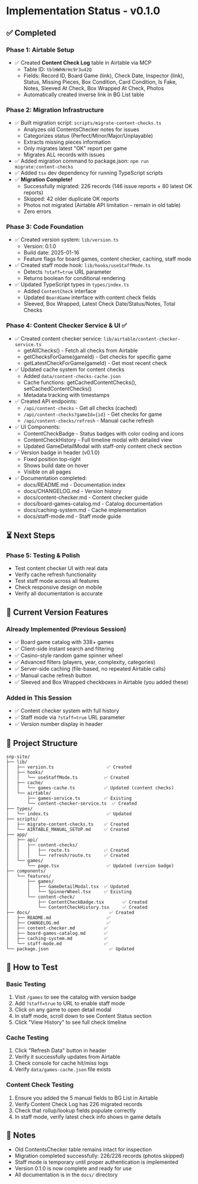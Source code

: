 # Implementation Status - v0.1.0

## ✅ Completed

### Phase 1: Airtable Setup
- ✅ Created **Content Check Log** table in Airtable via MCP
  - Table ID: `tblHWhNrHc9r3u42Q`
  - Fields: Record ID, Board Game (link), Check Date, Inspector (link), Status, Missing Pieces, Box Condition, Card Condition, Is Fake, Notes, Sleeved At Check, Box Wrapped At Check, Photos
  - Automatically created inverse link in BG List table

### Phase 2: Migration Infrastructure
- ✅ Built migration script: `scripts/migrate-content-checks.ts`
  - Analyzes old ContentsChecker notes for issues
  - Categorizes status (Perfect/Minor/Major/Unplayable)
  - Extracts missing pieces information
  - Only migrates latest "OK" report per game
  - Migrates ALL records with issues
- ✅ Added migration command to package.json: `npm run migrate:content-checks`
- ✅ Added `tsx` dev dependency for running TypeScript scripts
- ✅ **Migration Complete!**
  - Successfully migrated: 226 records (146 issue reports + 80 latest OK reports)
  - Skipped: 42 older duplicate OK reports
  - Photos not migrated (Airtable API limitation - remain in old table)
  - Zero errors

### Phase 3: Code Foundation
- ✅ Created version system: `lib/version.ts`
  - Version: 0.1.0
  - Build date: 2025-01-16
  - Feature flags for board games, content checker, caching, staff mode
- ✅ Created staff mode hook: `lib/hooks/useStaffMode.ts`
  - Detects `?staff=true` URL parameter
  - Returns boolean for conditional rendering
- ✅ Updated TypeScript types in `types/index.ts`
  - Added `ContentCheck` interface
  - Updated `BoardGame` interface with content check fields
  - Sleeved, Box Wrapped, Latest Check Date/Status/Notes, Total Checks

### Phase 4: Content Checker Service & UI ✅
- ✅ Created content checker service: `lib/airtable/content-checker-service.ts`
  - getAllChecks() - Fetch all checks from Airtable
  - getChecksForGame(gameId) - Get checks for specific game
  - getLatestCheckForGame(gameId) - Get most recent check
- ✅ Updated cache system for content checks
  - Added `data/content-checks-cache.json`
  - Cache functions: getCachedContentChecks(), setCachedContentChecks()
  - Metadata tracking with timestamps
- ✅ Created API endpoints:
  - `/api/content-checks` - Get all checks (cached)
  - `/api/content-checks?gameId={id}` - Get checks for game
  - `/api/content-checks/refresh` - Manual cache refresh
- ✅ UI Components:
  - ContentCheckBadge - Status badges with color coding and icons
  - ContentCheckHistory - Full timeline modal with detailed view
  - Updated GameDetailModal with staff-only content check section
- ✅ Version badge in header (v0.1.0)
  - Fixed position top-right
  - Shows build date on hover
  - Visible on all pages
- ✅ Documentation completed:
  - docs/README.md - Documentation index
  - docs/CHANGELOG.md - Version history
  - docs/content-checker.md - Content checker guide
  - docs/board-games-catalog.md - Catalog documentation
  - docs/caching-system.md - Cache implementation
  - docs/staff-mode.md - Staff mode guide

## ⏳ Next Steps

### Phase 5: Testing & Polish
- Test content checker UI with real data
- Verify cache refresh functionality
- Test staff mode across all features
- Check responsive design on mobile
- Verify all documentation is accurate

## 🎯 Current Version Features

### Already Implemented (Previous Session)
- ✅ Board game catalog with 338+ games
- ✅ Client-side instant search and filtering
- ✅ Casino-style random game spinner wheel
- ✅ Advanced filters (players, year, complexity, categories)
- ✅ Server-side caching (file-based, no repeated Airtable calls)
- ✅ Manual cache refresh button
- ✅ Sleeved and Box Wrapped checkboxes in Airtable (you added these)

### Added in This Session
- ✅ Content checker system with full history
- ✅ Staff mode via `?staff=true` URL parameter
- ✅ Version number display in header

## 📂 Project Structure

```
snp-site/
├── lib/
│   ├── version.ts                    ✅ Created
│   ├── hooks/
│   │   └── useStaffMode.ts          ✅ Created
│   ├── cache/
│   │   └── games-cache.ts           ✅ Updated (content checks)
│   └── airtable/
│       ├── games-service.ts         ✅ Existing
│       └── content-checker-service.ts  ✅ Created
├── types/
│   └── index.ts                      ✅ Updated
├── scripts/
│   ├── migrate-content-checks.ts    ✅ Created
│   └── AIRTABLE_MANUAL_SETUP.md     ✅ Created
├── app/
│   ├── api/
│   │   ├── content-checks/
│   │   │   ├── route.ts             ✅ Created
│   │   │   └── refresh/route.ts     ✅ Created
│   └── games/
│       └── page.tsx                  ✅ Updated (version badge)
├── components/
│   └── features/
│       ├── games/
│       │   ├── GameDetailModal.tsx  ✅ Updated
│       │   └── SpinnerWheel.tsx     ✅ Existing
│       └── content-check/
│           ├── ContentCheckBadge.tsx       ✅ Created
│           └── ContentCheckHistory.tsx     ✅ Created
├── docs/                              ✅ Created
│   ├── README.md                     ✅
│   ├── CHANGELOG.md                  ✅
│   ├── content-checker.md           ✅
│   ├── board-games-catalog.md       ✅
│   ├── caching-system.md            ✅
│   └── staff-mode.md                ✅
└── package.json                       ✅ Updated
```

## 🚀 How to Test

### Basic Testing
1. Visit `/games` to see the catalog with version badge
2. Add `?staff=true` to URL to enable staff mode
3. Click on any game to open detail modal
4. In staff mode, scroll down to see Content Status section
5. Click "View History" to see full check timeline

### Cache Testing
1. Click "Refresh Data" button in header
2. Verify it successfully updates from Airtable
3. Check console for cache hit/miss logs
4. Verify `data/games-cache.json` file exists

### Content Check Testing
1. Ensure you added the 5 manual fields to BG List in Airtable
2. Verify Content Check Log has 226 migrated records
3. Check that rollup/lookup fields populate correctly
4. In staff mode, verify latest check info shows in game details

## 📌 Notes

- Old ContentsChecker table remains intact for inspection
- Migration completed successfully: 226/226 records (photos skipped)
- Staff mode is temporary until proper authentication is implemented
- Version 0.1.0 is now complete and ready for use
- All documentation is in the `docs/` directory
